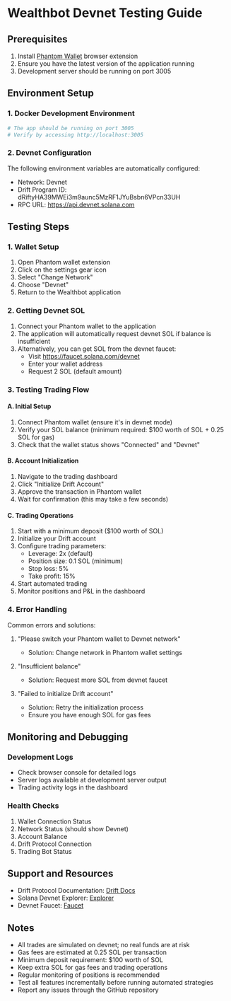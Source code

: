 
# Wealthbot Devnet Testing Guide

## Prerequisites
1. Install [Phantom Wallet](https://phantom.app/) browser extension
2. Ensure you have the latest version of the application running
3. Development server should be running on port 3005

## Environment Setup

### 1. Docker Development Environment
```bash
# The app should be running on port 3005
# Verify by accessing http://localhost:3005
```

### 2. Devnet Configuration
The following environment variables are automatically configured:
- Network: Devnet
- Drift Program ID: dRiftyHA39MWEi3m9aunc5MzRF1JYuBsbn6VPcn33UH
- RPC URL: https://api.devnet.solana.com

## Testing Steps

### 1. Wallet Setup
1. Open Phantom wallet extension
2. Click on the settings gear icon
3. Select "Change Network"
4. Choose "Devnet"
5. Return to the Wealthbot application

### 2. Getting Devnet SOL
1. Connect your Phantom wallet to the application
2. The application will automatically request devnet SOL if balance is insufficient
3. Alternatively, you can get SOL from the devnet faucet:
   - Visit https://faucet.solana.com/devnet
   - Enter your wallet address
   - Request 2 SOL (default amount)

### 3. Testing Trading Flow

#### A. Initial Setup
1. Connect Phantom wallet (ensure it's in devnet mode)
2. Verify your SOL balance (minimum required: $100 worth of SOL + 0.25 SOL for gas)
3. Check that the wallet status shows "Connected" and "Devnet"

#### B. Account Initialization
1. Navigate to the trading dashboard
2. Click "Initialize Drift Account"
3. Approve the transaction in Phantom wallet
4. Wait for confirmation (this may take a few seconds)

#### C. Trading Operations
1. Start with a minimum deposit ($100 worth of SOL)
2. Initialize your Drift account
3. Configure trading parameters:
   - Leverage: 2x (default)
   - Position size: 0.1 SOL (minimum)
   - Stop loss: 5%
   - Take profit: 15%
4. Start automated trading
5. Monitor positions and P&L in the dashboard

### 4. Error Handling
Common errors and solutions:

1. "Please switch your Phantom wallet to Devnet network"
   - Solution: Change network in Phantom wallet settings

2. "Insufficient balance"
   - Solution: Request more SOL from devnet faucet

3. "Failed to initialize Drift account"
   - Solution: Retry the initialization process
   - Ensure you have enough SOL for gas fees

## Monitoring and Debugging

### Development Logs
- Check browser console for detailed logs
- Server logs available at development server output
- Trading activity logs in the dashboard

### Health Checks
1. Wallet Connection Status
2. Network Status (should show Devnet)
3. Account Balance
4. Drift Protocol Connection
5. Trading Bot Status

## Support and Resources

- Drift Protocol Documentation: [Drift Docs](https://docs.drift.trade/)
- Solana Devnet Explorer: [Explorer](https://explorer.solana.com/?cluster=devnet)
- Devnet Faucet: [Faucet](https://faucet.solana.com/devnet)

## Notes

- All trades are simulated on devnet; no real funds are at risk
- Gas fees are estimated at 0.25 SOL per transaction
- Minimum deposit requirement: $100 worth of SOL
- Keep extra SOL for gas fees and trading operations
- Regular monitoring of positions is recommended
- Test all features incrementally before running automated strategies
- Report any issues through the GitHub repository
